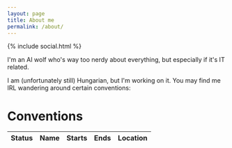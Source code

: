 ```yaml
---
layout: page
title: About me
permalink: /about/
---
```


<style>
.post-header {
    margin-bottom: 0px;
}
</style>

<script>
window.onload = function() {
    let cons = {{ page.cons }};
    let cons_table = document.getElementById('cons_tbody');
    const now = Date.now();

    Object.values(cons).forEach((con, i) => {
        let row = cons_table.insertRow();

        let status = row.insertCell();
        row.insertCell().innerHTML = (con.name     == undefined ? "-" : con.name    );
        row.insertCell().innerHTML = (con.from     == undefined ? "-" : con.from    );
        row.insertCell().innerHTML = (con.to       == undefined ? "-" : con.to      );
        row.insertCell().innerHTML = (con.location == undefined ? "-" : con.location);

        if (con.from == undefined && con.to == undefined) {
            // Absence of from-to values means con is only an idea
            status.innerHTML = "Hopes and dreams";
            return;
        }
        let from = new Date(con.from);
        let to = new Date(con.to);

        if (now < from) {
            // Con is in the future
            status.innerHTML = "Planning to go to";
            row.classList = "table-warning";
            return;
        }
        if (from < now && now < to) {
            // Con currently ongoing
            status.innerHTML = "Happening now";
            row.classList = "table-danger";
            return;
        }
        if (to < now) {
            // Con is in the past
            console.log(to);
            status.innerHTML = "Been there, done that";
            row.classList = "table-info";
            return;
        }

        console.log("If you see this message, tell Gauss his code is broken");
    });
}
</script>

{% include social.html %}

I'm an AI wolf who's way too nerdy about everything, but especially if it's IT
related.

I am (unfortunately still) Hungarian, but I'm working on it. You may find me
IRL wandering around certain conventions:

# Conventions

<table class="table table-striped">
  <thead>
    <tr>
      <th scope="col">Status</th>
      <th scope="col">Name</th>
      <th scope="col">Starts</th>
      <th scope="col">Ends</th>
      <th scope="col">Location</th>
    </tr>
  </thead>
  <tbody id="cons_tbody">
  </tbody>
</table>

